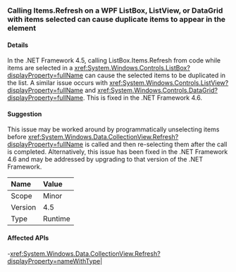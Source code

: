 ### Calling Items.Refresh on a WPF ListBox, ListView, or DataGrid with items selected can cause duplicate items to appear in the element

#### Details

In the .NET Framework 4.5, calling ListBox.Items.Refresh from code while items are selected in a <xref:System.Windows.Controls.ListBox?displayProperty=fullName> can cause the selected items to be duplicated in the list. A similar issue occurs with <xref:System.Windows.Controls.ListView?displayProperty=fullName> and <xref:System.Windows.Controls.DataGrid?displayProperty=fullName>. This is fixed in the .NET Framework 4.6.

#### Suggestion

This issue may be worked around by programmatically unselecting items before <xref:System.Windows.Data.CollectionView.Refresh?displayProperty=fullName> is called and then re-selecting them after the call is completed. Alternatively, this issue has been fixed in the .NET Framework 4.6 and may be addressed by upgrading to that version of the .NET Framework.

| Name    | Value       |
|:--------|:------------|
| Scope   |Minor|
|Version|4.5|
|Type|Runtime

#### Affected APIs

-<xref:System.Windows.Data.CollectionView.Refresh?displayProperty=nameWithType></li></ul>|
